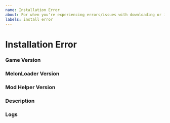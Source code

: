 ```yaml
---
name: Installation Error
about: For when you're experiencing errors/issues with downloading or installing BTD Mod Helper
labels: install error
---
```


# Installation Error

### Game Version

<!-- Replace this with the version of BloonsTD6 you're using.  -->

### MelonLoader Version

<!-- Replace this with the version of MelonLoader you have installed.  -->

### Mod Helper Version

<!-- Replace this with the version of BTD Mod Helper you're trying to install.  -->

### Description

<!-- Describe the problem you're having. Be as descriptive as you can with what you were doing. -->

### Logs

<!-- Copy and paste from ...\BloonsTD6\MelonLoader\Latest.log or just upload the whole file. -->

